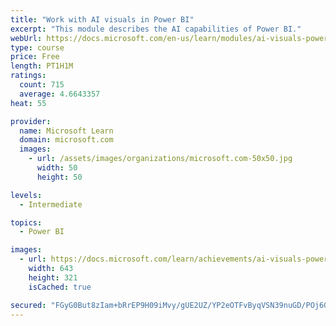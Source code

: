 ```yaml
---
title: "Work with AI visuals in Power BI"
excerpt: "This module describes the AI capabilities of Power BI."
webUrl: https://docs.microsoft.com/en-us/learn/modules/ai-visuals-power-bi/
type: course
price: Free
length: PT1H1M
ratings:
  count: 715
  average: 4.6643357
heat: 55

provider:
  name: Microsoft Learn
  domain: microsoft.com
  images:
    - url: /assets/images/organizations/microsoft.com-50x50.jpg
      width: 50
      height: 50

levels:
  - Intermediate

topics:
  - Power BI

images:
  - url: https://docs.microsoft.com/learn/achievements/ai-visuals-power-bi-social.png
    width: 643
    height: 321
    isCached: true

secured: "FGyG0But8zIam+bRrEP9H09iMvy/gUE2UZ/YP2eOTFvByqVSN39nuGD/POj6Gpa/S2lmtsTCioWZrtJS+RHjcQc5QeWV/E/MrxgPU1GZtZ+qqn+ZrIupI14dpAWD0lm99U0MXF9p1mfWBopX4kdWrY7ljmVOytRNAvaIUxt0o4k6569+F40A1Xac6Nwaw86rubUeDG99uro5xUHQXPB4B7leu12HmoAwMlBoAUSSVFFb4mZ+Aqru/UzeICkgdrsKcgGDtImgNEfkiZTw7KQUuq07PjMmRWT9ap2DXjRLUwXvusn8o4g+rGw+bARWV1C1rADf9d1oappKNTV97xyC/8vQrgK2aeUAeOpsoLVXuxWLVJzT9NW/H8ZYkGSL9xV5axywjQYYIjJF4T8J+TjyelKHYt07dHHMW0O/JDQUhLc=;cma/Zi+ehq7c/IM0mZgEQw=="
---
```


